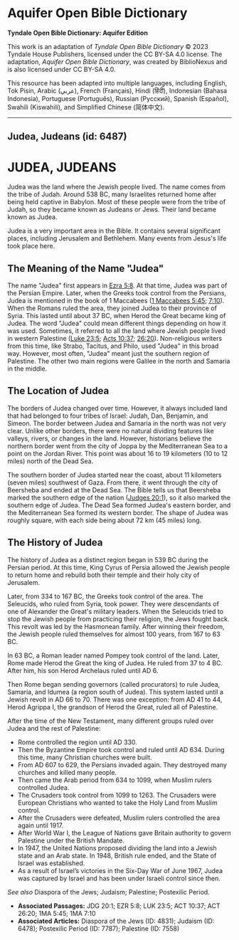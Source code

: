 # Aquifer Open Bible Dictionary

**Tyndale Open Bible Dictionary: Aquifer Edition**

This work is an adaptation of *Tyndale Open Bible Dictionary* © 2023 Tyndale House Publishers, licensed under the CC BY\-SA 4\.0 license. The adaptation, *Aquifer Open Bible Dictionary*, was created by BiblioNexus and is also licensed under CC BY\-SA 4\.0\.

This resource has been adapted into multiple languages, including English, Tok Pisin, Arabic (عربي), French (Français), Hindi (हिंदी), Indonesian (Bahasa Indonesia), Portuguese (Português), Russian (Русский), Spanish (Español), Swahili (Kiswahili), and Simplified Chinese (简体中文).



--------------------------------

## Judea, Judeans (id: 6487)

JUDEA, JUDEANS
==============

Judea was the land where the Jewish people lived. The name comes from the tribe of Judah. Around 538 BC, many Israelites returned home after being held captive in Babylon. Most of these people were from the tribe of Judah, so they became known as Judeans or Jews. Their land became known as Judea.

Judea is a very important area in the Bible. It contains several significant places, including Jerusalem and Bethlehem. Many events from Jesus's life took place here.

The Meaning of the Name "Judea"
-------------------------------

The name "Judea" first appears in [Ezra 5:8](https://ref.ly/Ezra5:8). At that time, Judea was part of the Persian Empire. Later, when the Greeks took control from the Persians, Judea is mentioned in the book of 1 Maccabees ([1 Maccabees 5:45](https://ref.ly/1Macc5:45); [7:10](https://ref.ly/1Macc7:10)). When the Romans ruled the area, they joined Judea to their province of Syria. This lasted until about 37 BC, when Herod the Great became king of Judea. The word "Judea" could mean different things depending on how it was used. Sometimes, it referred to all the land where Jewish people lived in western Palestine ([Luke 23:5](https://ref.ly/Luke23:5); [Acts 10:37](https://ref.ly/Acts10:37); [26:20](https://ref.ly/Acts26:20)). Non\-religious writers from this time, like Strabo, Tacitus, and Philo, used "Judea" in this broad way. However, most often, "Judea" meant just the southern region of Palestine. The other two main regions were Galilee in the north and Samaria in the middle.

The Location of Judea
---------------------

The borders of Judea changed over time. However, it always included land that had belonged to four tribes of Israel: Judah, Dan, Benjamin, and Simeon. The border between Judea and Samaria in the north was not very clear. Unlike other borders, there were no natural dividing features like valleys, rivers, or changes in the land. However, historians believe the northern border went from the city of Joppa by the Mediterranean Sea to a point on the Jordan River. This point was about 16 to 19 kilometers (10 to 12 miles) north of the Dead Sea.

The southern border of Judea started near the coast, about 11 kilometers (seven miles) southwest of Gaza. From there, it went through the city of Beersheba and ended at the Dead Sea. The Bible tells us that Beersheba marked the southern edge of the nation ([Judges 20:1](https://ref.ly/Judg20:1)), so it also marked the southern edge of Judea. The Dead Sea formed Judea's eastern border, and the Mediterranean Sea formed its western border. The shape of Judea was roughly square, with each side being about 72 km (45 miles) long.

The History of Judea
--------------------

The history of Judea as a distinct region began in 539 BC during the Persian period. At this time, King Cyrus of Persia allowed the Jewish people to return home and rebuild both their temple and their holy city of Jerusalem.

Later, from 334 to 167 BC, the Greeks took control of the area. The Seleucids, who ruled from Syria, took power. They were descendants of one of Alexander the Great's military leaders. When the Seleucids tried to stop the Jewish people from practicing their religion, the Jews fought back. This revolt was led by the Hasmonean family. After winning their freedom, the Jewish people ruled themselves for almost 100 years, from 167 to 63 BC.

In 63 BC, a Roman leader named Pompey took control of the land. Later, Rome made Herod the Great the king of Judea. He ruled from 37 to 4 BC. After him, his son Herod Archelaus ruled until AD 6\.

Then Rome began sending governors (called procurators) to rule Judea, Samaria, and Idumea (a region south of Judea). This system lasted until a Jewish revolt in AD 66 to 70\. There was one exception: from AD 41 to 44, Herod Agrippa I, the grandson of Herod the Great, ruled all of Palestine.

After the time of the New Testament, many different groups ruled over Judea and the rest of Palestine:

* Rome controlled the region until AD 330\.
* Then the Byzantine Empire took control and ruled until AD 634\. During this time, many Christian churches were built.
* From AD 607 to 629, the Persians invaded again. They destroyed many churches and killed many people.
* Then came the Arab period from 634 to 1099, when Muslim rulers controlled Judea.
* The Crusaders took control from 1099 to 1263\. The Crusaders were European Christians who wanted to take the Holy Land from Muslim control.
* After the Crusaders were defeated, Muslim rulers controlled the area again until 1917\.
* After World War I, the League of Nations gave Britain authority to govern Palestine under the British Mandate.
* In 1947, the United Nations proposed dividing the land into a Jewish state and an Arab state. In 1948, British rule ended, and the State of Israel was established.
* As a result of Israel’s victories in the Six\-Day War of June 1967, Judea was captured by Israel and has been under Israeli control since then.

*See also* Diaspora of the Jews; Judaism; Palestine; Postexilic Period.

* **Associated Passages:** JDG 20:1; EZR 5:8; LUK 23:5; ACT 10:37; ACT 26:20; 1MA 5:45; 1MA 7:10
* **Associated Articles:** Diaspora of the Jews (ID: 4831); Judaism (ID: 6478); Postexilic Period (ID: 7787); Palestine (ID: 7558)

